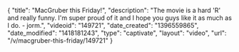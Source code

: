 {
    "title": "MacGruber this Friday!",
    "description": "The movie is a hard 'R' and really funny. I'm super proud of it and I hope you guys like it as much as I do. - jorm.",
    "videoid": "149721",
    "date_created": "1396559865",
    "date_modified": "1418181243",
    "type": "captivate",
    "layout": "video",
    "url": "\/v\/macgruber-this-friday\/149721"
}